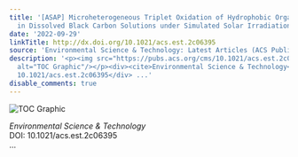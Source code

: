 ```yaml
---
title: '[ASAP] Microheterogeneous Triplet Oxidation of Hydrophobic Organic Contaminants
  in Dissolved Black Carbon Solutions under Simulated Solar Irradiation'
date: '2022-09-29'
linkTitle: http://dx.doi.org/10.1021/acs.est.2c06395
source: 'Environmental Science & Technology: Latest Articles (ACS Publications)'
description: '<p><img src="https://pubs.acs.org/cms/10.1021/acs.est.2c06395/asset/images/medium/es2c06395_0007.gif"
  alt="TOC Graphic"/></p><div><cite>Environmental Science & Technology</cite></div><div>DOI:
  10.1021/acs.est.2c06395</div> ...'
disable_comments: true
---
```

<p><img src="https://pubs.acs.org/cms/10.1021/acs.est.2c06395/asset/images/medium/es2c06395_0007.gif" alt="TOC Graphic"/></p><div><cite>Environmental Science & Technology</cite></div><div>DOI: 10.1021/acs.est.2c06395</div> ...